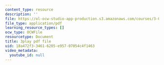 ```yaml
---
content_type: resource
description: ''
file: https://ol-ocw-studio-app-production.s3.amazonaws.com/courses/3-091-introduction-to-solid-state-chemistry-fall-2018/18a472f334616205e95707054c4f1463_u0h5IUouNk0.pdf
file_type: application/pdf
learning_resource_types: []
ocw_type: OCWFile
resourcetype: Document
title: 3play pdf file
uid: 18a472f3-3461-6205-e957-07054c4f1463
video_metadata:
  youtube_id: null
---
```


